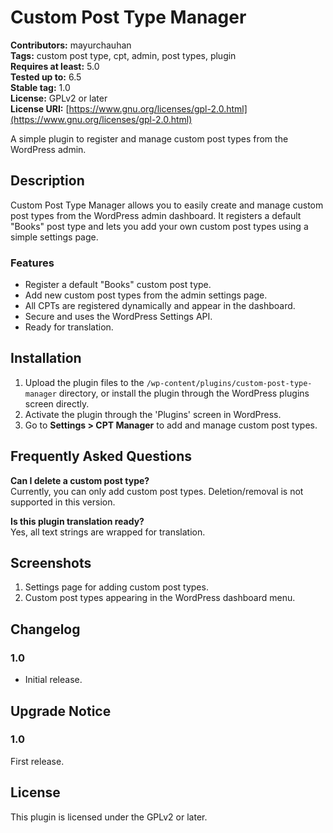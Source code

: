 # Custom Post Type Manager

**Contributors:** mayurchauhan  
**Tags:** custom post type, cpt, admin, post types, plugin  
**Requires at least:** 5.0  
**Tested up to:** 6.5  
**Stable tag:** 1.0  
**License:** GPLv2 or later  
**License URI:** [https://www.gnu.org/licenses/gpl-2.0.html](https://www.gnu.org/licenses/gpl-2.0.html)

A simple plugin to register and manage custom post types from the WordPress admin.

## Description

Custom Post Type Manager allows you to easily create and manage custom post types from the WordPress admin dashboard. It registers a default "Books" post type and lets you add your own custom post types using a simple settings page.

### Features

- Register a default "Books" custom post type.
- Add new custom post types from the admin settings page.
- All CPTs are registered dynamically and appear in the dashboard.
- Secure and uses the WordPress Settings API.
- Ready for translation.

## Installation

1. Upload the plugin files to the `/wp-content/plugins/custom-post-type-manager` directory, or install the plugin through the WordPress plugins screen directly.
2. Activate the plugin through the 'Plugins' screen in WordPress.
3. Go to **Settings > CPT Manager** to add and manage custom post types.

## Frequently Asked Questions

**Can I delete a custom post type?**  
Currently, you can only add custom post types. Deletion/removal is not supported in this version.

**Is this plugin translation ready?**  
Yes, all text strings are wrapped for translation.

## Screenshots

1. Settings page for adding custom post types.
2. Custom post types appearing in the WordPress dashboard menu.

## Changelog

### 1.0
- Initial release.

## Upgrade Notice

### 1.0
First release.

## License

This plugin is licensed under the GPLv2 or later.